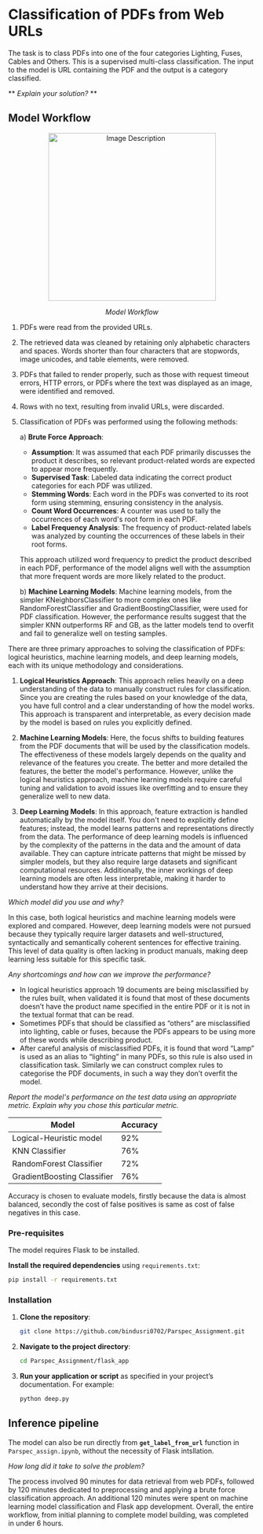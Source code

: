 # Classification of PDFs from Web URLs


The task is to class PDFs into one of the four categories Lighting, Fuses, Cables and Others. This is a supervised multi-class classification. The input to the model is URL containing the PDF and the output is a category classified.

** *Explain your solution?* **

## Model Workflow

<p align="center">
  <img src="https://github.com/user-attachments/assets/82435abb-6944-4f86-bc09-73e757942e21" alt="Image Description" width="341">
</p>
<p align="center"><i>Model Workflow</i></p>

1. PDFs were read from the provided URLs.
2. The retrieved data was cleaned by retaining only alphabetic characters and spaces. Words shorter than four characters that are stopwords, image unicodes, and table elements, were removed.
3. PDFs that failed to render properly, such as those with request timeout errors, HTTP errors, or PDFs where the text was displayed as an image, were identified and removed.
4. Rows with no text, resulting from invalid URLs, were discarded.
5. Classification of PDFs was performed using the following methods:

   a) **Brute Force Approach**:
   - **Assumption**: It was assumed that each PDF primarily discusses the product it describes, so relevant product-related words are expected to appear more frequently.
   - **Supervised Task**: Labeled data indicating the correct product categories for each PDF was utilized.
   - **Stemming Words**: Each word in the PDFs was converted to its root form using stemming, ensuring consistency in the analysis.
   - **Count Word Occurrences**: A counter was used to tally the occurrences of each word's root form in each PDF.
   - **Label Frequency Analysis**: The frequency of product-related labels was analyzed by counting the occurrences of these labels in their root forms.

   This approach utilized word frequency to predict the product described in each PDF, performance of the model aligns well with the assumption that more frequent words are 
   more likely related to the product.

   b) **Machine Learning Models**:
      Machine learning models, from the simpler KNeighborsClassifier to more complex ones like RandomForestClassifier and GradientBoostingClassifier, were used for PDF 
      classification. However, the performance results suggest that the simpler KNN outperforms RF and GB, as the latter models tend to overfit and fail to generalize well 
      on testing samples.
   
There are three primary approaches to solving the classification of PDFs: logical heuristics, machine learning models, and deep learning models, each with its unique 
methodology and considerations.

1. **Logical Heuristics Approach**: This approach relies heavily on a deep understanding of the data to manually construct rules for classification. Since you are creating the rules based on your knowledge of the data, you have full control and a clear understanding of how the model works. This approach is transparent and interpretable, as every decision made by the model is based on rules you explicitly defined.

2. **Machine Learning Models**: Here, the focus shifts to building features from the PDF documents that will be used by the classification models. The effectiveness of these models largely depends on the quality and relevance of the features you create. The better and more detailed the features, the better the model's performance. However, unlike the logical heuristics approach, machine learning models require careful tuning and validation to avoid issues like overfitting and to ensure they generalize well to new data.

3. **Deep Learning Models**: In this approach, feature extraction is handled automatically by the model itself. You don't need to explicitly define features; instead, the model learns patterns and representations directly from the data. The performance of deep learning models is influenced by the complexity of the patterns in the data and the amount of data available. They can capture intricate patterns that might be missed by simpler models, but they also require large datasets and significant computational resources. Additionally, the inner workings of deep learning models are often less interpretable, making it harder to understand how they arrive at their decisions.


*Which model did you use and why?*

In this case, both logical heuristics and machine learning models were explored and compared. However, deep learning models were not pursued because they typically require larger datasets and well-structured, syntactically and semantically coherent sentences for effective training. This level of data quality is often lacking in product manuals, making deep learning less suitable for this specific task.

*Any shortcomings and how can we improve the performance?*

- In logical heuristics approach 19 documents are being misclassified by the rules built, when validated it is found that most of these documents doesn’t have the product name specified in the entire PDF or it is not in the textual format that can be read.
- Sometimes PDFs that should be classified as “others” are misclassified into lighting, cable or fuses, because the PDFs appears to be using more of these words while describing product.
- After careful analysis of misclassified PDFs, it is found that word “Lamp” is used as an alias to “lighting” in many PDFs, so this rule is also used in classification task. Similarly we can construct complex rules to categorise the PDF documents, in such a way they don’t overfit the model.

*Report the model's performance on the test data using an appropriate metric. Explain why you chose this particular metric.*

| Model | Accuracy |
| ----------- | ----------- |
| Logical-Heuristic model | 92% |
| KNN Classifier | 76% |
| RandomForest Classifier | 72% |
| GradientBoosting Classifier | 76% |

Accuracy is chosen to evaluate models, firstly because the data is almost balanced, secondly the cost of false positives is same as cost of false negatives in this case.

### Pre-requisites
The model requires Flask to be installed.


**Install the required dependencies** using `requirements.txt`:
```bash
pip install -r requirements.txt
```

### Installation

1. **Clone the repository**: 
   ```bash
   git clone https://github.com/bindusri0702/Parspec_Assignment.git
   ```

2. **Navigate to the project directory**:
   ```bash
   cd Parspec_Assignment/flask_app
   ```

3. **Run your application or script** as specified in your project’s documentation. For example:
   ```bash
   python deep.py
   ```

   
## Inference pipeline 
The model can also be run directly from **```get_label_from_url```** function in ```Parspec_assign.ipynb```, without the necessity of Flask intsllation.


*How long did it take to solve the problem?*

The process involved 90 minutes for data retrieval from web PDFs, followed by 120 minutes dedicated to preprocessing and applying a brute force classification approach. An additional 120 minutes were spent on machine learning model classification and Flask app development. Overall, the entire workflow, from initial planning to complete model building, was completed in under 6 hours.






